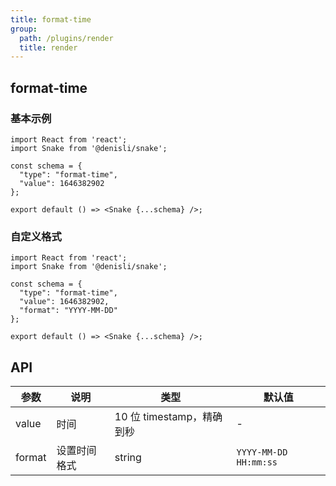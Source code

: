 ```yaml
---
title: format-time
group:
  path: /plugins/render
  title: render
---
```


## format-time

### 基本示例

```tsx
import React from 'react';
import Snake from '@denisli/snake';

const schema = {
  "type": "format-time",
  "value": 1646382902
};

export default () => <Snake {...schema} />;
```

### 自定义格式

```tsx
import React from 'react';
import Snake from '@denisli/snake';

const schema = {
  "type": "format-time",
  "value": 1646382902,
  "format": "YYYY-MM-DD"
};

export default () => <Snake {...schema} />;
```

## API

| 参数   | 说明         | 类型                      | 默认值                |
| ------ | ------------ | ------------------------- | --------------------- |
| value  | 时间         | 10 位 timestamp，精确到秒 | -                     |
| format | 设置时间格式 | string                    | `YYYY-MM-DD HH:mm:ss` |
